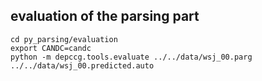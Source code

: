 ## evaluation of the parsing part
```
cd py_parsing/evaluation
export CANDC=candc
python -m depccg.tools.evaluate ../../data/wsj_00.parg ../../data/wsj_00.predicted.auto
```